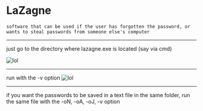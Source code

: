 # LaZagne

`software that can be used if the user has forgotten the password, or wants to steal passwords from
someone else's computer`
***
just go to the directory where lazagne.exe is located (say via cmd)

![lol](https://github.com/vanekplayy/pictures/raw/master/lazagne/cd.png)
***
run with the -v option
![lol](https://github.com/vanekplayy/pictures/raw/master/lazagne/lzgn-v.png)

***
if you want the passwords to be saved in a text file in the same folder, run the same file with the -oN, -oA, -oJ, -v option

